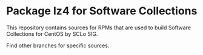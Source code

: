 # Package lz4 for Software Collections

This repository contains sources for RPMs that are used
to build Software Collections for CentOS by SCLo SIG.

Find other branches for specific sources.
